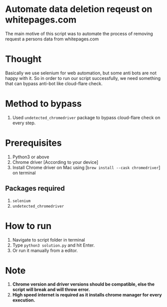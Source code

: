 # Automate data deletion  reqeust on whitepages.com

The main motive of this script was to automate the process of removing request  a persons data from whitepages.com

# Thought

Basically we use selenium for web automation, but some anti bots are not happy with it.
So in order to run our script successfully, we need something that can bypass anti-bot like cloud-flare check.

# Method to bypass

1. Used `undetected_chromedriver` package to bypass cloud-flare check on every step.

# Prerequisites

1. Python3 or above
2. Chrome driver [According to your device]
3. Install Chrome driver on Mac using [`brew install --cask chromedriver`] on terminal

## Packages required
1. `selenium`
2. `undetected_chromedriver`

# How to run
1. Navigate to script  folder in terminal
2. Type `python3 solution.py` and hit Enter.
3. Or run it manually from a editor.


# Note

1. **Chrome version and driver versions should be compatible, else the script will break and will throw error.**
2. **High speed internet is required  as it installs chrome manager for every execution.**

